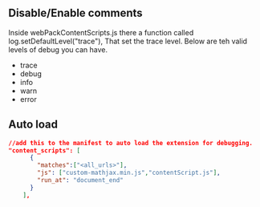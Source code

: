 ## Disable/Enable comments

Inside webPackContentScripts.js there a function called log.setDefaultLevel("trace"),  That set the trace level.  Below are teh valid levels of debug you can have.  

* trace
* debug
* info
* warn
* error



## Auto load

```json
//add this to the manifest to auto load the extension for debugging.
"content_scripts": [
      {
        "matches":["<all_urls>"],
        "js": ["custom-mathjax.min.js","contentScript.js"],
        "run_at": "document_end"
      }
    ],
```

